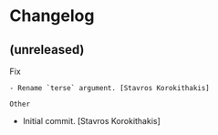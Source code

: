 Changelog
=========


(unreleased)
------------

Fix
~~~
- Rename `terse` argument. [Stavros Korokithakis]

Other
~~~~~
- Initial commit. [Stavros Korokithakis]


